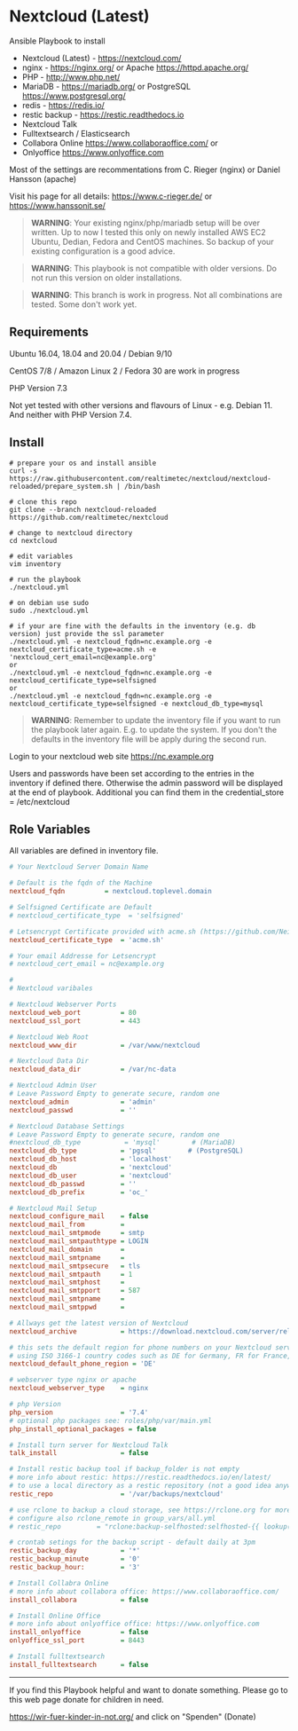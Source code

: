 Nextcloud (Latest)
=========

Ansible Playbook to install

* Nextcloud (Latest) - <https://nextcloud.com/>
* nginx - <https://nginx.org/> or Apache <https://httpd.apache.org/>
* PHP - <http://www.php.net/>
* MariaDB - <https://mariadb.org/> or PostgreSQL <https://www.postgresql.org/>
* redis - <https://redis.io/>
* restic backup - <https://restic.readthedocs.io>
* Nextcloud Talk
* Fulltextsearch / Elasticsearch
* Collabora Online <https://www.collaboraoffice.com/>
or
* Onlyoffice <https://www.onlyoffice.com>

Most of the settings are recommentations from C. Rieger (nginx) or Daniel Hansson (apache)

Visit his page for all details: <https://www.c-rieger.de/> or <https://www.hanssonit.se/>

> **WARNING**: Your existing nginx/php/mariadb setup will be over written. Up to now I tested this only on newly installed AWS EC2 Ubuntu, Dedian, Fedora and CentOS machines. So backup of your existing configuration is a good advice.

> **WARNING**: This playbook is not compatible with older versions. Do not run this version on older installations.

> **WARNING**: This branch is work in progress. Not all combinations are tested. Some don't work yet.

Requirements
------------

Ubuntu 16.04, 18.04 and 20.04 /  Debian 9/10 

CentOS 7/8 / Amazon Linux 2 / Fedora 30 are work in progress

PHP Version 7.3

Not yet tested with other versions and flavours of Linux - e.g. Debian 11. And neither with PHP Version 7.4.

Install
-------

```console
# prepare your os and install ansible
curl -s https://raw.githubusercontent.com/realtimetec/nextcloud/nextcloud-reloaded/prepare_system.sh | /bin/bash

# clone this repo
git clone --branch nextcloud-reloaded https://github.com/realtimetec/nextcloud

# change to nextcloud directory
cd nextcloud

# edit variables
vim inventory

# run the playbook
./nextcloud.yml

# on debian use sudo
sudo ./nextcloud.yml

# if your are fine with the defaults in the inventory (e.g. db version) just provide the ssl parameter
./nextcloud.yml -e nextcloud_fqdn=nc.example.org -e nextcloud_certificate_type=acme.sh -e 'nextcloud_cert_email=nc@example.org'
or
./nextcloud.yml -e nextcloud_fqdn=nc.example.org -e nextcloud_certificate_type=selfsigned
or
./nextcloud.yml -e nextcloud_fqdn=nc.example.org -e nextcloud_certificate_type=selfsigned -e nextcloud_db_type=mysql
```

> **WARNING**: Remember to update the inventory file if you want to run the playbook later again. E.g. to update the system. If you don't the defaults in the inventory file will be apply during the second run.

Login to your nextcloud web site <https://nc.example.org>

Users and passwords have been set according to the entries in the inventory if defined there. Otherwise the admin password will be displayed at the end of playbook. Additional you can find them in the credential_store = /etc/nextcloud

Role Variables
--------------

All variables are defined in inventory file.

```ini
# Your Nextcloud Server Domain Name

# Default is the fqdn of the Machine
nextcloud_fqdn          = nextcloud.toplevel.domain

# Selfsigned Certificate are Default
# nextcloud_certificate_type  = 'selfsigned'

# Letsencrypt Certificate provided with acme.sh (https://github.com/Neilpang/acme.sh)
nextcloud_certificate_type  = 'acme.sh'

# Your email Addresse for Letsencrypt
# nextcloud_cert_email = nc@example.org

#
# Nextcloud varibales

# Nextcloud Webserver Ports
nextcloud_web_port          = 80
nextcloud_ssl_port          = 443

# Nextcloud Web Root
nextcloud_www_dir           = /var/www/nextcloud

# Nextcloud Data Dir
nextcloud_data_dir          = /var/nc-data

# Nextcloud Admin User
# Leave Password Empty to generate secure, random one
nextcloud_admin             = 'admin'
nextcloud_passwd            = ''

# Nextcloud Database Settings
# Leave Password Empty to generate secure, random one
#nextcloud_db_type           = 'mysql'        # (MariaDB)
nextcloud_db_type           = 'pgsql'        # (PostgreSQL)
nextcloud_db_host           = 'localhost'
nextcloud_db                = 'nextcloud'
nextcloud_db_user           = 'nextcloud'
nextcloud_db_passwd         = ''
nextcloud_db_prefix         = 'oc_'

# Nextcloud Mail Setup
nextcloud_configure_mail    = false
nextcloud_mail_from         =
nextcloud_mail_smtpmode     = smtp
nextcloud_mail_smtpauthtype = LOGIN
nextcloud_mail_domain       =
nextcloud_mail_smtpname     =
nextcloud_mail_smtpsecure   = tls
nextcloud_mail_smtpauth     = 1
nextcloud_mail_smtphost     =
nextcloud_mail_smtpport     = 587
nextcloud_mail_smtpname     =
nextcloud_mail_smtppwd      =

# Allways get the latest version of Nextcloud
nextcloud_archive           = https://download.nextcloud.com/server/releases/latest.tar.bz2

# this sets the default region for phone numbers on your Nextcloud server
# using ISO 3166-1 country codes such as DE for Germany, FR for France,
nextcloud_default_phone_region = 'DE'

# webserver type nginx or apache
nextcloud_webserver_type    = nginx

# php Version
php_version                 = '7.4'
# optional php packages see: roles/php/var/main.yml
php_install_optional_packages = false

# Install turn server for Nextcloud Talk
talk_install                = false

# Install restic backup tool if backup_folder is not empty
# more info about restic: https://restic.readthedocs.io/en/latest/
# to use a local directory as a restic repository (not a good idea anyway)
restic_repo                 = '/var/backups/nextcloud'

# use rclone to backup a cloud storage, see https://rclone.org for more details
# configure also rclone_remote in group_vars/all.yml
# restic_repo         = "rclone:backup-selfhosted:selfhosted-{{ lookup('password', '{{ credential_store }}/restic_backup_s3_bucket_uid chars=ascii_lowercase,digits length=12') }}/backup"

# crontab setings for the backup script - default daily at 3pm
restic_backup_day           = '*'
restic_backup_minute        = '0'
restic_backup_hour:         = '3'

# Install Collabra Online
# more info about collabora office: https://www.collaboraoffice.com/
install_collabora           = false

# Install Online Office
# more info about onlyoffice office: https://www.onlyoffice.com
install_onlyoffice          = false
onlyoffice_ssl_port         = 8443

# Install fulltextsearch
install_fulltextsearch      = false
```

---------------

If you find this Playbook helpful and want to donate something. Please go to this web page donate for children in need. 

https://wir-fuer-kinder-in-not.org/ and click on "Spenden" (Donate)
